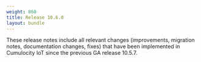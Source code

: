 ```yaml
---
weight: 860
title: Release 10.6.0
layout: bundle
---
```


These release notes include all relevant changes (improvements, migration notes, documentation changes, fixes) that have been implemented in Cumulocity IoT since the previous GA release 10.5.7.